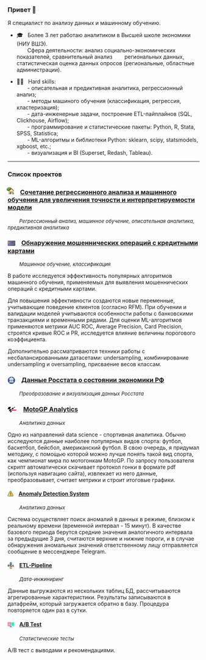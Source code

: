 ### Привет &#x1F44B;

Я специалист по анализу данных и машинному обучению.  
* 🎓 &nbsp; Более 3 лет работаю аналитиком в Высшей школе экономики (НИУ ВШЭ).  
&ensp;&ensp;&ensp;&ensp;Сфера деятельности: анализ социально-экономических показателей, сравнительный анализ
&ensp;&ensp;&ensp;&ensp;региональных данных, статистическая оценка данных опросов (региональные, областные администрации).
   
* 👷‍♂️ &nbsp; Hard skills:  
    &ensp;&ensp;&ensp;&ensp;\- описательная и предиктивная аналитика, регрессионный анализ;  
    &ensp;&ensp;&ensp;&ensp;\- методы машиного обучения (классификация, регрессия, кластеризация);  
    &ensp;&ensp;&ensp;&ensp;\- дата-инженерные задачи, построение ETL-пайплайнов (SQL, Clickhouse, Airflow);  
    &ensp;&ensp;&ensp;&ensp;\- программирование и статистические пакеты: Python, R, Stata, SPSS, Statistica;  
    &ensp;&ensp;&ensp;&ensp;\- ML-алгоритмы и библиотеки Python: sklearn, scipy, statsmodels, xgboost, etc.;  
    &ensp;&ensp;&ensp;&ensp;\- визуализация и BI (Superset, Redash, Tableau).

<hr style='color:red'>

### Список проектов

### <img src='img/logo-house.png' width='20' style='margin-left:-0.2em;vertical-align:0em;'> &ensp; [Сочетание регрессионного анализа и машинного обучения для увеличения точности и интерпретируемости модели](https://a-chasovsky.github.io/house-prices/)

<font size='2'> &ensp; &ensp; &ensp; *Регрессионный анализ, машинное обучение, описательная аналитика, предиктивная аналитика* </font>



### <img src='img/logo-credit-card.png' width='20' style='vertical-align:-0.28em;'> &ensp; [Обнаружение мошеннических операций с кредитными картами](https://a-chasovsky.github.io/credit-card-fraud-detection/)

<font size='2'> &ensp; &ensp; &ensp; *Машинное обучение, классификация* </font>

В работе исследуется эффективность популярных алгоритмов машинного обучения, применяемых для выявления мошеннических операций с кредитными картами. 

Для повышения эффективности создаются новые переменные, учитывающие поведение клиентов (согласно RFM). При обучении и валидации моделей учитываются особенности работы с банковскими транзакциями и временными рядами. Для оценки ML-алгоритмов применяются метрики AUC ROC, Average Precision, Card Precision, строятся кривые ROC и PR, исследуется влияние величины порогового коэффициента. 

Дополнительно рассматриваются техники работы с несбалансированными датасетами: undersampling, комбинирование undersampling и oversampling, присваение весов классам. 

### <img src='img/logo-economics.png' width='20' style='vertical-align:-0.28em;'> &ensp; [Данные Росстата о состоянии экономики РФ](https://a-chasovsky.github.io/economics-rus/)

<font size='2'> &ensp; &ensp; &ensp; *Преобразование и визуализация данных Росстата* </font>





### <img src='img/logo-motogp.png' width='25' style='vertical-align:-0.12em;'> &ensp; [MotoGP Analytics](https://a-chasovsky.github.io/motogp-analytics/)

<font size='2'> &ensp; &ensp; &ensp; *Аналитика данных* </font>

Одно из направлений data science - спортивная аналитика. Обычно исследуются данные наиболее популярных видов спорта: футбол, баскетбол, бейсбол, американский футбол. В свою очередь, я придумал методику, с помощью которой можно лучше понять такой вид спорта, как чемпионат мира по мотогонкам MotoGP. По запросу пользователя скрипт автоматически скачивает протокол гонки в формате pdf (используя навигацию сайта), извлекает из него данные, преобразовывает, считает метрики и строит итоговые графики.  

#### <img src='img/logo-alert.png' width='15' style='vertical-align:-0.15em;'> &ensp; [Anomaly Detection System](https://github.com/a-chasovsky/kc_anomaly_detection_system)

<font size='2'> &ensp; &ensp; &ensp; *Аналитика данных* </font>

Система осуществляет поиск аномалий в данных в режиме, близком к реальному времени (временной интервал - 15 минут). В качестве базового периода берутся средние значения аналогичного интервала за предыдущие 3 дня, считаются верхние и нижние пороги, и в случае обнаружения аномальных значений ответственному лицу отправляется сообщение в мессенджере Telegram.

#### <img src='img/logo-etl.png' width='17' style='vertical-align:-0.25em;'> &ensp; [ETL-Pipeline](https://github.com/a-chasovsky/kc_etl_pipeline)

<font size='2'> &ensp; &ensp; &ensp; *Дата-инжиниринг* </font>

Данные выгружаются из нескольких таблиц БД, рассчитываются агрегированные характеристики. Результаты записываются в датафрейм, который загружается обратно в базу. Процедура повторяется один раз в сутки.

#### <img src='img/logo-ab.png' width='17' style='vertical-align:-0.33em;'> &ensp; [A/B Test](https://github.com/a-chasovsky/kc_ab_testing)

<font size='2'> &ensp; &ensp; &ensp; *Статистические тесты* </font>

A/B тест с выводами и рекомендациями.